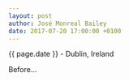 ```yaml
---
layout: post
author: José Monreal Bailey
date: 2017-07-20 17:00:00 +0100
---
```


<p class="meta">{{ page.date }} - Dublin, Ireland</p>

Before...

